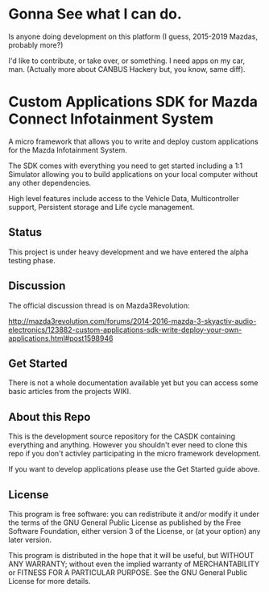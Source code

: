 # Gonna See what I can do.









Is anyone doing development on this platform (I guess, 2015-2019 Mazdas, probably more?)

I'd like to contribute, or take over, or something. I need apps on my car, man. (Actually more about CANBUS Hackery but, you know, same diff).








# Custom Applications SDK for Mazda Connect Infotainment System

A micro framework that allows you to write and deploy custom applications for the Mazda Infotainment System.

The SDK comes with everything you need to get started including a 1:1 Simulator allowing you to build applications on your local computer without any other dependencies.

High level features include access to the Vehicle Data, Multicontroller support, Persistent storage and Life cycle management.

## Status

This project is under heavy development and we have entered the alpha testing phase.

## Discussion

The official discussion thread is on Mazda3Revolution:

http://mazda3revolution.com/forums/2014-2016-mazda-3-skyactiv-audio-electronics/123882-custom-applications-sdk-write-deploy-your-own-applications.html#post1598946


## Get Started

There is not a whole documentation available yet but you can access some basic articles from the projects WIKI.

## About this Repo

This is the development source repository for the CASDK containing everything and anything. However you shouldn't ever need to clone this repo if you don't activley participating in the micro framework development.

If you want to develop applications please use the Get Started guide above.


## License

This program is free software: you can redistribute it and/or modify it under the terms of the
GNU General Public License as published by the Free Software Foundation, either version 3 of the
License, or (at your option) any later version.

This program is distributed in the hope that it will be useful, but WITHOUT ANY WARRANTY; without even
the implied warranty of MERCHANTABILITY or FITNESS FOR A PARTICULAR PURPOSE. See the GNU General Public
License for more details.

